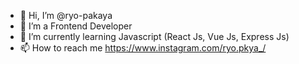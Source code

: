 - 👋 Hi, I’m @ryo-pakaya
- 👀 I’m a Frontend Developer
- 🌱 I’m currently learning Javascript (React Js, Vue Js, Express Js)
- 📫 How to reach me https://www.instagram.com/ryo.pkya_/
<!---
ryo-pakaya/ryo-pakaya is a ✨ special ✨ repository because its `README.md` (this file) appears on your GitHub profile.
You can click the Preview link to take a look at your changes.
--->

